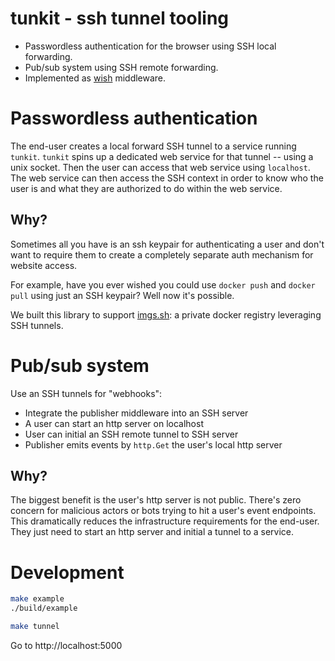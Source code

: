 # tunkit - ssh tunnel tooling

- Passwordless authentication for the browser using SSH local forwarding.
- Pub/sub system using SSH remote forwarding.
- Implemented as [wish](https://github.com/charmbracelet/wish) middleware.

# Passwordless authentication

The end-user creates a local forward SSH tunnel to a service running `tunkit`.
`tunkit` spins up a dedicated web service for that tunnel -- using a unix socket.
Then the user can access that web service using `localhost`. The web service can
then access the SSH context in order to know who the user is and what they are
authorized to do within the web service.

## Why?

Sometimes all you have is an ssh keypair for authenticating a user and don't
want to require them to create a completely separate auth mechanism for website
access.

For example, have you ever wished you could use `docker push` and `docker pull`
using just an SSH keypair? Well now it's possible.

We built this library to support [imgs.sh](https://pico.sh/imgs): a private
docker registry leveraging SSH tunnels.

# Pub/sub system

Use an SSH tunnels for "webhooks":

- Integrate the publisher middleware into an SSH server
- A user can start an http server on localhost
- User can initial an SSH remote tunnel to SSH server
- Publisher emits events by `http.Get` the user's local http server

## Why?

The biggest benefit is the user's http server is not public.  There's zero
concern for malicious actors or bots trying to hit a user's event endpoints.
This dramatically reduces the infrastructure requirements for the end-user.
They just need to start an http server and initial a tunnel to a service.

# Development

```bash
make example
./build/example
```

```bash
make tunnel
```

Go to http://localhost:5000
